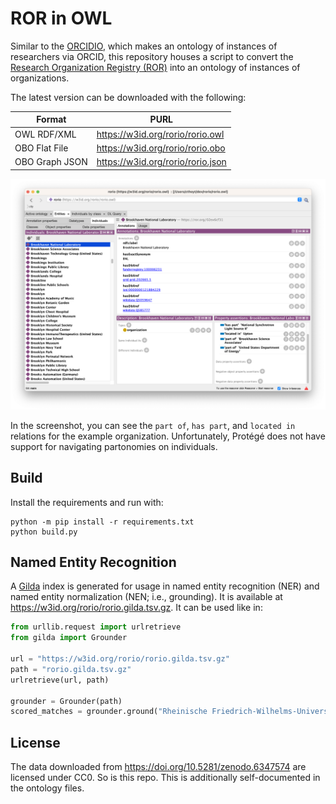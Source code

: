 # ROR in OWL

Similar to the [ORCIDIO](https://github.com/cthoyt/orcidio), which makes an ontology of instances of researchers via
ORCID, this repository houses a script to convert the [Research Organization Registry (ROR)](https://ror.org) into
an ontology of instances of organizations.

The latest version can be downloaded with the following:

| Format         | PURL                              |
|----------------|-----------------------------------|
| OWL RDF/XML    | https://w3id.org/rorio/rorio.owl  |
| OBO Flat File  | https://w3id.org/rorio/rorio.obo  |
| OBO Graph JSON | https://w3id.org/rorio/rorio.json |


![](img/rorio-in-protege.png)

In the screenshot, you can see the `part of`, `has part`, and `located in` relations for the example organization. Unfortunately, Protégé does not have support for navigating partonomies on individuals.

## Build

Install the requirements and run with:

```shell
python -m pip install -r requirements.txt
python build.py
```

## Named Entity Recognition

A [Gilda](https://github.com/gyorilab/gilda) index is generated for usage in named entity recognition (NER)
and named entity normalization (NEN; i.e., grounding). It is available at https://w3id.org/rorio/rorio.gilda.tsv.gz.
It can be used like in:

```python
from urllib.request import urlretrieve
from gilda import Grounder

url = "https://w3id.org/rorio/rorio.gilda.tsv.gz"
path = "rorio.gilda.tsv.gz"
urlretrieve(url, path)

grounder = Grounder(path)
scored_matches = grounder.ground("Rheinische Friedrich-Wilhelms-Universität Bonn")
```

## License

The data downloaded from https://doi.org/10.5281/zenodo.6347574 are licensed under CC0. So is this repo. This is
additionally self-documented in the ontology files.
